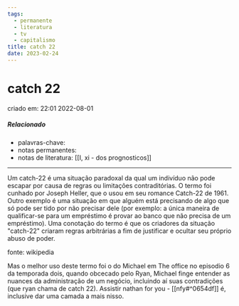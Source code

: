 ```yaml
---
tags:
  - permanente
  - literatura
  - tv
  - capitalismo
title: catch 22
date: 2023-02-24
---
```

# catch 22
criado em: 22:01 2022-08-01

##### Relacionado
- palavras-chave: 
- notas permanentes: 
- notas de literatura: [[I, xi - dos prognosticos]]

---

Um catch-22 é uma situação paradoxal da qual um indivíduo não pode escapar por causa de regras ou limitações contraditórias. O termo foi cunhado por Joseph Heller, que o usou em seu romance Catch-22 de 1961. 
Outro exemplo é uma situação em que alguém está precisando de algo que só pode ser tido por não precisar dele (por exemplo: a única maneira de qualificar-se para um empréstimo é provar ao banco que não precisa de um empréstimo). 
Uma conotação do termo é que os criadores da situação "catch-22" criaram regras arbitrárias a fim de justificar e ocultar seu próprio abuso de poder.

fonte: wikipedia

Mas o melhor uso deste termo foi o do Michael em The office no episodio 6 da temporada dois, quando obcecado pelo Ryan, Michael finge entender as nuances da administração de um negócio, incluindo aí suas contradições (que ryan chama de catch 22).
Assistir nathan for you - [[nfy#^0654df]] é, inclusive dar uma camada a mais nisso.
